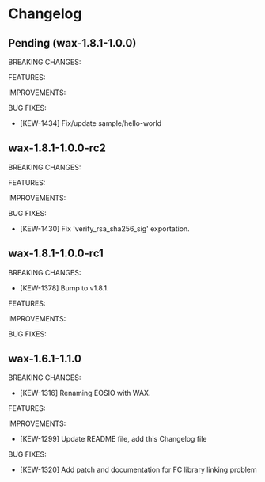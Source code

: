 # Changelog

## Pending (wax-1.8.1-1.0.0)

BREAKING CHANGES:

FEATURES:

IMPROVEMENTS:

BUG FIXES:
- [KEW-1434] Fix/update sample/hello-world

## wax-1.8.1-1.0.0-rc2

BREAKING CHANGES:

FEATURES:

IMPROVEMENTS:

BUG FIXES:
- [KEW-1430] Fix 'verify_rsa_sha256_sig' exportation.

## wax-1.8.1-1.0.0-rc1

BREAKING CHANGES:
- [KEW-1378] Bump to v1.8.1.

FEATURES:

IMPROVEMENTS:

BUG FIXES:

## wax-1.6.1-1.1.0

BREAKING CHANGES:
- [KEW-1316] Renaming EOSIO with WAX.

FEATURES:

IMPROVEMENTS:
- [KEW-1299] Update README file, add this Changelog file

BUG FIXES:
- [KEW-1320] Add patch and documentation for FC library linking problem
